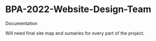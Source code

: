 # BPA-2022-Website-Design-Team

Documentation

Will need final site map and sumaries for every part of the project.
